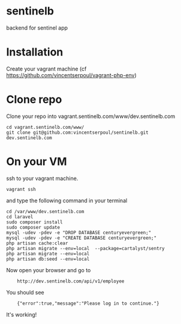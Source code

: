 sentinelb
=========

backend for sentinel app

# Installation

Create your vagrant machine (cf https://github.com/vincentserpoul/vagrant-php-env)

# Clone repo

Clone your repo into vagrant.sentinelb.com/www/dev.sentinelb.com

    cd vagrant.sentinelb.com/www/
    git clone git@github.com:vincentserpoul/sentinelb.git dev.sentinelb.com

# On your VM

ssh to your vagrant machine.

    vagrant ssh

and type the following command in your terminal

    cd /var/www/dev.sentinelb.com
    cd laravel
    sudo composer install
    sudo composer update
    mysql -udev -pdev -e "DROP DATABASE centuryevergreen;"
    mysql -udev -pdev -e "CREATE DATABASE centuryevergreen;"
    php artisan cache:clear
    php artisan migrate --env=local  --package=cartalyst/sentry
    php artisan migrate --env=local
    php artisan db:seed --env=local

Now open your browser and go to

        http://dev.sentinelb.com/api/v1/employee

You should see

        {"error":true,"message":"Please log in to continue."}

It's working!
